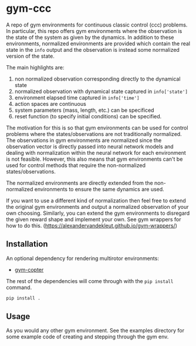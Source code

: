 # gym-ccc
A repo of gym environments for continuous classic control (ccc) problems. In
particular, this repo offers gym environments where the observation is the state
of the system as given by the dynamics. In addition to these environments,
normalized environments are provided which contain the real state in the `info`
output and the observation is instead some normalized version of the state.

The main highlights are:
1) non normalized observation corresponding directly to the dynamical state
2) normalized observation with dynamical state captured in `info['state']`
3) environment elapsed time captured in `info['time']`
4) action spaces are continuous
5) system parameters (mass, length, etc.) can be specificed
6) reset function (to specify initial conditions) can be specified.

The motivation for this is so that gym environments can be used for control
problems where the states/observations are not traditionally normalized. The
observations in gym environments are normalized since the observation vector is
directly passed into neural network models and dealing with normalization within
the neural network for each environment is not feasible. However, this also
means that gym environments can't be used for control methods that require the
non-normalized states/observations.

The normalized environments are directly extended from the non-normalized
environments to ensure the same dynamics are used.

If you want to use a different kind of normalization then feel free to extend
the original gym environments and output a normalized observation of your own
choosing. Similarly, you can extend the gym environments to disregard the given
reward shape and implement your own. See gym wrappers for how to do this.
(https://alexandervandekleut.github.io/gym-wrappers/)


## Installation

An optional dependency for rendering multirotor environments:

- [gym-copter](https://github.com/simondlevy/gym-copter)

The rest of the dependencies will come through with the `pip install` command.

```bash
pip install .
```

## Usage

As you would any other gym environment. See the examples directory for some
example code of creating and stepping through the gym env.

